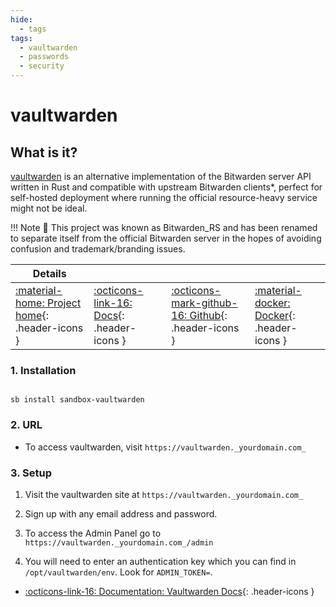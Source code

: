 ```yaml
---
hide:
  - tags
tags:
  - vaultwarden
  - passwords
  - security
---
```


# vaultwarden

## What is it?

[vaultwarden](https://github.com/dani-garcia/vaultwarden) is an alternative implementation of the Bitwarden server API written in Rust and compatible with upstream Bitwarden clients*, perfect for self-hosted deployment where running the official resource-heavy service might not be ideal.

!!! Note
      📢 This project was known as Bitwarden_RS and has been renamed to separate itself from the official Bitwarden server in the hopes of avoiding confusion and trademark/branding issues.

| Details     |             |             |             |
|-------------|-------------|-------------|-------------|
| [:material-home: Project home](https://github.com/dani-garcia/vaultwarden){: .header-icons } | [:octicons-link-16: Docs](https://github.com/dani-garcia/vaultwarden/wiki){: .header-icons } | [:octicons-mark-github-16: Github](https://github.com/dani-garcia/vaultwarden){: .header-icons } | [:material-docker: Docker](https://hub.docker.com/r/vaultwarden/server){: .header-icons }|

### 1. Installation

``` shell

sb install sandbox-vaultwarden

```

### 2. URL

- To access vaultwarden, visit `https://vaultwarden._yourdomain.com_`

### 3. Setup

  1. Visit the vaultwarden site at `https://vaultwarden._yourdomain.com_`

  2. Sign up with any email address and password.

  3. To access the Admin Panel go to `https://vaultwarden._yourdomain.com_/admin`

  4. You will need to enter an authentication key which you can find in `/opt/vaultwarden/env`. Look for `ADMIN_TOKEN=`.

- [:octicons-link-16: Documentation: Vaultwarden Docs](https://github.com/dani-garcia/vaultwarden/wiki){: .header-icons }
